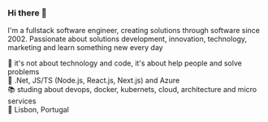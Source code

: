 ### Hi there 👋

I'm a fullstack software engineer, creating solutions through software since 2002. Passionate about solutions development, innovation, technology, marketing and learn something new every day

🚀 it's not about technology and code, it's about help people and solve problems
<br />
💜 .Net, JS/TS (Node.js, React.js, Next.js) and Azure
<br />
📚 studing about devops, docker, kubernets, cloud, architecture and micro services
<br />
📌 Lisbon, Portugal

<!--
**marconildo/marconildo** is a ✨ _special_ ✨ repository because its `README.md` (this file) appears on your GitHub profile.

Here are some ideas to get you started:

- 🔭 I’m currently working on ...
- 🌱 I’m currently learning ...
- 👯 I’m looking to collaborate on ...
- 🤔 I’m looking for help with ...
- 💬 Ask me about ...
- 📫 How to reach me: ...
- 😄 Pronouns: ...
- ⚡ Fun fact: ...
-->

